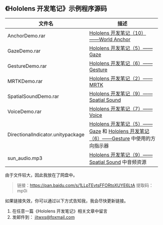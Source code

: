 ## 《Hololens 开发笔记》示例程序源码

| 文件名                            | 描述                                                         |
| --------------------------------- | ------------------------------------------------------------ |
| AnchorDemo.rar                    | [Hololens 开发笔记（10）——World Anchor](https://blog.csdn.net/yuanlaijike/article/details/85203250) |
| GazeDemo.rar                      | [Hololens 开发笔记（5）——Gaze](https://blog.csdn.net/yuanlaijike/article/details/85200733) |
| GestureDemo.rar                   | [Hololens 开发笔记（6）——Gesture](https://blog.csdn.net/yuanlaijike/article/details/85202043) |
| MRTKDemo.rar                      | [Hololens 开发笔记（2）——MRTK](https://blog.csdn.net/yuanlaijike/article/details/85198114) |
| SpatialSoundDemo.rar              | [Hololens 开发笔记（9）——Spatial Sound](https://blog.csdn.net/yuanlaijike/article/details/85203040) |
| VoiceDemo.rar                     | [Hololens 开发笔记（7）——Voice](https://blog.csdn.net/yuanlaijike/article/details/85202286) |
| DirectionalIndicator.unitypackage | [Hololens 开发笔记（5）——Gaze](https://blog.csdn.net/yuanlaijike/article/details/85200733) 和 [Hololens 开发笔记（6）——Gesture](https://blog.csdn.net/yuanlaijike/article/details/85202043) 中使用的方向指示器 |
| sun_audio.mp3                     | [Hololens 开发笔记（9）——Spatial Sound](https://blog.csdn.net/yuanlaijike/article/details/85203040) 中音频资源 |

由于文件较大，因此我放在了网盘中。

>链接：https://pan.baidu.com/s/1LLpTEvtsFFORtoXUYE6LtA 
>提取码：mp0i 

如果链接失效，你可以通过以下方式告知我，我会尽快更新链接。

1. 在任意一篇《Hololens 开发笔记》相关文章中留言
2. 发邮件到： jitwxs@foxmail.com